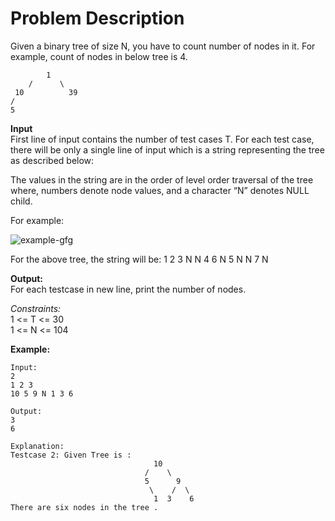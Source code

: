 # Problem Description

Given a binary tree of size N, you have to count number of nodes in it. For example, count of nodes in below tree is 4.

            1
        /      \
     10          39
    /
    5

**Input** <br>
First line of input contains the number of test cases T. For each test case, there will be only a single line of input which is a string representing the tree as described below: 

The values in the string are in the order of level order traversal of the tree where, numbers denote node values, and a character “N” denotes NULL child.

For example:<br>

![example-gfg](https://media.geeksforgeeks.org/wp-content/uploads/20200124141533/Untitled-Diagram65.jpg)

For the above tree, the string will be: 1 2 3 N N 4 6 N 5 N N 7 N

**Output:** <br>
For each testcase in new line, print the number of nodes.

_Constraints:_ <br>
1 <= T <= 30 <br>
1 <= N <= 104 <br>

**Example:**

```
Input:
2
1 2 3
10 5 9 N 1 3 6 

Output:
3
6

Explanation:
Testcase 2: Given Tree is :
                                10
                              /    \
                              5      9
                               \    /  \
                                1  3    6
There are six nodes in the tree .
```
